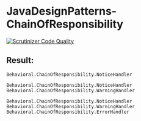 # JavaDesignPatterns-ChainOfResponsibility

[![Scrutinizer Code Quality](https://scrutinizer-ci.com/g/Jagepard/JavaDesignPatterns-ChainOfResponsibility/badges/quality-score.png?b=master)](https://scrutinizer-ci.com/g/Jagepard/JavaDesignPatterns-ChainOfResponsibility/?branch=master)

## Result:
```
Behavioral.ChainOfResponsibility.NoticeHandler
```
```
Behavioral.ChainOfResponsibility.NoticeHandler
Behavioral.ChainOfResponsibility.WarningHandler
```
```
Behavioral.ChainOfResponsibility.NoticeHandler
Behavioral.ChainOfResponsibility.WarningHandler
Behavioral.ChainOfResponsibility.ErrorHandler
```